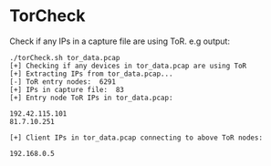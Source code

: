 # TorCheck
Check if any IPs in a capture file are using ToR. e.g output:

```
./torCheck.sh tor_data.pcap
[+] Checking if any devices in tor_data.pcap are using ToR
[+] Extracting IPs from tor_data.pcap...
[-] ToR entry nodes:  6291
[+] IPs in capture file:  83
[+] Entry node ToR IPs in tor_data.pcap:

192.42.115.101
81.7.10.251

[+] Client IPs in tor_data.pcap connecting to above ToR nodes:

192.168.0.5

```
